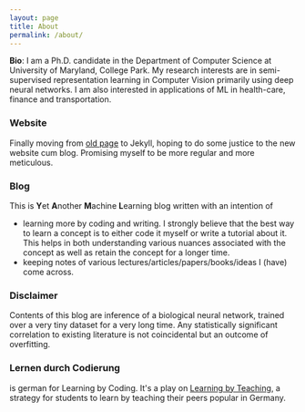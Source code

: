 ```yaml
---
layout: page
title: About
permalink: /about/
---
```

**Bio**: I am a Ph.D. candidate in the Department of Computer Science at University of Maryland, College Park. My research interests are in semi-supervised representation learning in Computer Vision primarily using deep neural networks. I am also interested in applications of ML in health-care, finance and transportation.

### Website
Finally moving from [old page](https://sites.google.com/site/kamalgupta308/) to Jekyll, hoping to do some justice to the new website cum blog. Promising myself to be more regular and more meticulous.

### Blog
This is **Y**et **A**nother **M**achine **L**earning blog written with an intention of

* learning more by coding and writing. I strongly believe that the best way to learn a concept is to either code it myself or write a tutorial about it. This helps in both understanding various nuances associated with the concept as well as retain the concept for a longer time.
* keeping notes of various lectures/articles/papers/books/ideas I (have) come across. 

### Disclaimer
Contents of this blog are inference of a biological neural network, trained over a very tiny dataset for a very long time. Any statistically significant correlation to existing literature is not coincidental but an outcome of overfitting.

### Lernen durch Codierung
is german for Learning by Coding. It's a play on [Learning by Teaching](https://en.wikipedia.org/wiki/Learning_by_teaching), a strategy for students to learn by teaching their peers popular in Germany.

